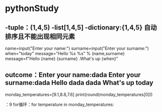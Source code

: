 # pythonStudy
-tuple：(1,4,5)
-list[1,4,5]
-dictionary:{1,4,5} 自动排序且不能出现相同元素
-------------------------------------
name=input("Enter your name:")
surname=input("Enter your surname:")
when="today"
message="Hello %s %s" % (name,surname)
message=f"Hello {name} {surname} .What's up {when}"

outcome：Enter your name:dada
Enter your surname:dada
Hello dada dada What's up today
--------------------------
monday_temperatures=[9.1,8.8,7.6]
print(round(monday_temperatures[0]))

：9
for循环：for temperature in monday_temperatures:
